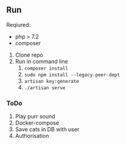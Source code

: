 

## Run

Reqiured:

* php > 7.2
* composer


1. Clone repo
2. Run in command line
   1. `composer install` 
   2. `sudo npm install --legacy-peer-dept`
   3. `artisan key:generate`
   4. `./artisan serve`

### ToDo

1. Play purr sound
2. Docker-compose
3. Save cats in DB with user
4. Authorisation